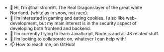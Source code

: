 - 👋 Hi, I’m @hallstrom91. The Real Dragonslayer of the great white Norrland. (white as in snow, not race).
- 👀 I’m interested in gaming and eating cookies. I also like web-development, but my main interest is in the security aspect of developing both frontend and backend.  
- 🌱 I’m currently trying to learn JavaScript, Node.js and all JS related stuff.
- 💞️ I’m looking to collaborate on, whatever I can help with! 
- 📫 How to reach me, on GitHub!
<!---
hallstrom91/hallstrom91 is a ✨ special ✨ repository because its `README.md` (this file) appears on your GitHub profile.
You can click the Preview link to take a look at your changes.
--->
